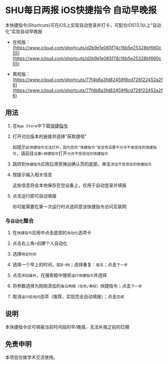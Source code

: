 # SHU每日两报 iOS快捷指令 自动早晚报

本快捷指令(Shortcuts)可在iOS上实现自动登录并打卡，可配合iOS13.1以上“自动化”实现自动早晚报

 - 在校版：[https://www.icloud.com/shortcuts/d2b9e1e065f74c16b5e25328bf660c55](https://www.icloud.com/shortcuts/d2b9e1e065f74c16b5e25328bf660c55)

 - 离校版：[https://www.icloud.com/shortcuts/77f4b8a3fd82459f8cd728122452a2f6](https://www.icloud.com/shortcuts/77f4b8a3fd82459f8cd728122452a2f6)


## 用法

1. 在`App Store`中下载[快捷指令](https://apps.apple.com/cn/app/%E5%BF%AB%E6%8D%B7%E6%8C%87%E4%BB%A4/id1462947752)

2. 打开对应版本的链接并选择“获取捷径”

    如提示`此快捷指令无法打开，因为您的"快捷指令"安全性设置不允许不收信任的快捷指令`，请前往`设置>快捷指令`打开`允许不受信任的快捷指令`

3. 跳转到`快捷指令`应用后滑至弹出确认页的底部，单击`添加不受信任的快捷指令`

4. 按提示输入相关信息

    这些信息将会本地保存在您设备上，仅用于自动登录并填报

5. 点击运行即可自动填报

    你可能需要在第一次运行时点选同意该快捷指令访问互联网

### 与`自动化`整合

1. 在`快捷指令`应用中点击底部的`自动化`选项卡

2. 点击右上角`+`创建个人自动化

3. 选择`特定时间`

4. 选择一个早上的时间，如`8:00`；选择重复：`每天`；点击`下一步`

5. 点击`添加操作`，在搜索框中搜索`运行快捷指令`并选择

6. 将参数选择为刚刚添加的`每日两报（在校/离校）`快捷指令；点击`下一步`

7. 取消`运行前询问`选项（推荐，实现完全自动填报）；点击`完成`

## 说明

本快捷指令仅可填报当前时间段的早/晚报，无法补报之前的日期

## 免责申明

本项目仅做学术交流使用。

